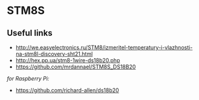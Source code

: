 # STM8S

## Useful links

* http://we.easyelectronics.ru/STM8/izmeritel-temperatury-i-vlazhnosti-na-stm8l-discovery-sht21.html
* http://hex.pp.ua/stm8-1wire-ds18b20.php
* https://github.com/mrdannael/STM8S_DS18B20

*for Raspberry Pi:*
* https://github.com/richard-allen/ds18b20
